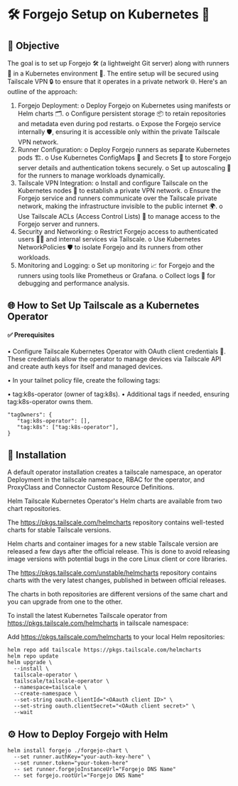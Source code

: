 # 🛠️ Forgejo Setup on Kubernetes 🐳
## 🌟 Objective
The goal is to set up Forgejo 🛠️ (a lightweight Git server) along with runners 🚀 in a Kubernetes environment 🐳. The entire setup will be secured using Tailscale VPN 🔒 to ensure that it operates in a private network 🌐. Here's an outline of the approach:
1.	Forgejo Deployment:
   o	Deploy Forgejo on Kubernetes using manifests or Helm charts 🗂️.
   o	Configure persistent storage 📦 to retain repositories and metadata even during pod restarts.
   o	Expose the Forgejo service internally 🛡️, ensuring it is accessible only within the private Tailscale VPN network.
2.	Runner Configuration:
   o	Deploy Forgejo runners as separate Kubernetes pods 🏗️.
   o	Use Kubernetes ConfigMaps 📃 and Secrets 🔑 to store Forgejo server details and authentication tokens securely.
   o	Set up autoscaling 🚦 for the runners to manage workloads dynamically.
3.	Tailscale VPN Integration:
   o	Install and configure Tailscale on the Kubernetes nodes 🌉 to establish a private VPN network.
   o	Ensure the Forgejo service and runners communicate over the Tailscale private network, making the infrastructure invisible to the public internet 🌍.
   o	Use Tailscale ACLs (Access Control Lists) 📜 to manage access to the Forgejo server and runners.
4.	Security and Networking:
   o	Restrict Forgejo access to authenticated users 🧑‍💻 and internal services via Tailscale.
   o	Use Kubernetes NetworkPolicies 🛡️ to isolate Forgejo and its runners from other workloads.
5.	Monitoring and Logging:
   o	Set up monitoring 📈 for Forgejo and the runners using tools like Prometheus or Grafana.
   o	Collect logs 📝 for debugging and performance analysis.

##
## 🌐 How to Set Up Tailscale as a Kubernetes Operator

#### ✅ Prerequisites

•  Configure Tailscale Kubernetes Operator with OAuth client credentials 🔑. These credentials allow the operator to manage devices via Tailscale API and create auth keys for itself and managed devices.

•  In your tailnet policy file, create the following tags:

   •	tag:k8s-operator (owner of tag:k8s).
   •	Additional tags if needed, ensuring tag:k8s-operator owns them.



```
"tagOwners": {
   "tag:k8s-operator": [],
   "tag:k8s": ["tag:k8s-operator"],
}
```
##
## 🚀 Installation
A default operator installation creates a tailscale namespace, an operator Deployment in the tailscale namespace, RBAC for the operator, and ProxyClass and Connector Custom Resource Definitions.

Helm
Tailscale Kubernetes Operator's Helm charts are available from two chart repositories.

The https://pkgs.tailscale.com/helmcharts repository contains well-tested charts for stable Tailscale versions.

Helm charts and container images for a new stable Tailscale version are released a few days after the official release. This is done to avoid releasing image versions with potential bugs in the core Linux client or core libraries.

The https://pkgs.tailscale.com/unstable/helmcharts repository contains charts with the very latest changes, published in between official releases.

The charts in both repositories are different versions of the same chart and you can upgrade from one to the other.

To install the latest Kubernetes Tailscale operator from https://pkgs.tailscale.com/helmcharts in tailscale namespace:

Add https://pkgs.tailscale.com/helmcharts to your local Helm repositories:
```
helm repo add tailscale https://pkgs.tailscale.com/helmcharts
helm repo update
helm upgrade \
  --install \
  tailscale-operator \
  tailscale/tailscale-operator \
  --namespace=tailscale \
  --create-namespace \
  --set-string oauth.clientId="<OAauth client ID>" \
  --set-string oauth.clientSecret="<OAuth client secret>" \
  --wait
```
##
## ⚙️ How to Deploy Forgejo with Helm

```
helm install forgejo ./forgejo-chart \
  --set runner.authKey="your-auth-key-here" \
  --set runner.token="your-token-here"
  -- set runner.forgejoInstanceUrl="Forgejo DNS Name"
  -- set forgejo.rootUrl="Forgejo DNS Name"
```
